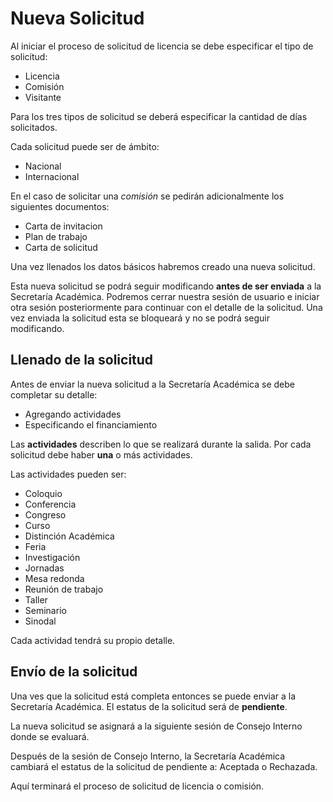Nueva Solicitud
===============

Al iniciar el proceso de solicitud de licencia se debe especificar el tipo de solicitud:

- Licencia
- Comisión
- Visitante

Para los tres tipos de solicitud se deberá especificar la cantidad de días solicitados.

Cada solicitud puede ser de ámbito:

- Nacional
- Internacional

En el caso de solicitar una *comisión* se pedirán adicionalmente los siguientes documentos:

- Carta de invitacion
- Plan de trabajo
- Carta de solicitud

Una vez llenados los datos básicos habremos creado una nueva solicitud.

Esta nueva solicitud se podrá seguir modificando **antes de ser enviada** a la Secretaría Académica. 
Podremos cerrar nuestra sesión de usuario e iniciar otra sesión posteriormente para continuar con el detalle de la solicitud.
Una vez enviada la solicitud esta se bloqueará y no se podrá seguir modificando.

Llenado de la solicitud
------------------------

Antes de enviar la nueva solicitud a la Secretaría Académica se debe completar su detalle:

- Agregando actividades
- Especificando el financiamiento

Las **actividades** describen lo que se realizará durante la salida. Por cada solicitud debe haber **una** o más actividades.

Las actividades pueden ser:

- Coloquio
- Conferencia
- Congreso
- Curso
- Distinción Académica
- Feria
- Investigación
- Jornadas
- Mesa redonda
- Reunión de trabajo 
- Taller
- Seminario
- Sinodal

Cada actividad tendrá su propio detalle.

Envío de la solicitud
---------------------

Una ves que la solicitud está completa entonces se puede enviar a la Secretaría Académica. El estatus de la solicitud será de **pendiente**.

La nueva solicitud se asignará a la siguiente sesión de Consejo Interno donde se evaluará.

Después de la sesión de Consejo Interno, la Secretaría Académica cambiará el estatus de la solicitud de pendiente a: Aceptada o Rechazada.

Aquí terminará el proceso de solicitud de licencia o comisión.
